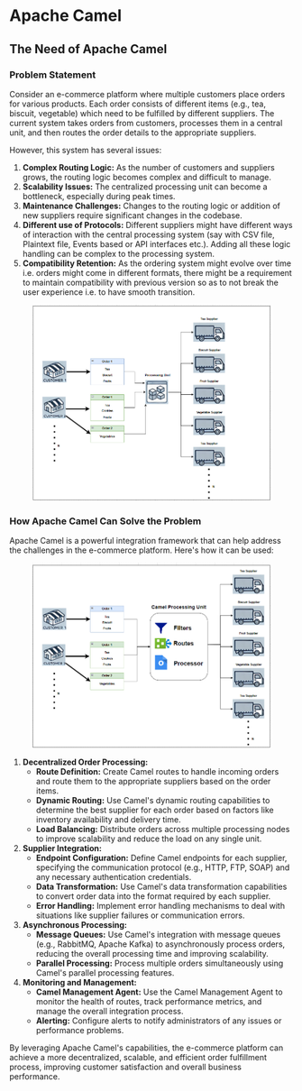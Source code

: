 # Apache Camel

## The Need of Apache Camel

### Problem Statement

Consider an e-commerce platform where multiple customers place orders for various products. Each order consists of different items (e.g., tea, biscuit, vegetable) which need to be fulfilled by different suppliers. The current system takes orders from customers, processes them in a central unit, and then routes the order details to the appropriate suppliers.

However, this system has several issues:

1. **Complex Routing Logic:** As the number of customers and suppliers grows, the routing logic becomes complex and difficult to manage.
2. **Scalability Issues:** The centralized processing unit can become a bottleneck, especially during peak times.
3. **Maintenance Challenges:** Changes to the routing logic or addition of new suppliers require significant changes in the codebase.
4. **Different use of Protocols:** Different suppliers might have different ways of interaction with the central processing system (say with CSV file, Plaintext file, Events based or API interfaces etc.). Adding all these logic handling can be complex to the processing system.
5. **Compatibility Retention:** As the ordering system might evolve over time i.e. orders might come in different formats, there might be a requirement to maintain compatibility with previous version so as to not break the user experience i.e. to have smooth transition.

<figure><img src="../../../.gitbook/assets/image (281).png" alt="" width="563"><figcaption></figcaption></figure>

### How Apache Camel Can Solve the Problem

Apache Camel is a powerful integration framework that can help address the challenges in the e-commerce platform. Here's how it can be used:

<figure><img src="../../../.gitbook/assets/image (282).png" alt="" width="563"><figcaption></figcaption></figure>

1. **Decentralized Order Processing:**
   * **Route Definition:** Create Camel routes to handle incoming orders and route them to the appropriate suppliers based on the order items.
   * **Dynamic Routing:** Use Camel's dynamic routing capabilities to determine the best supplier for each order based on factors like inventory availability and delivery time.
   * **Load Balancing:** Distribute orders across multiple processing nodes to improve scalability and reduce the load on any single unit.
2. **Supplier Integration:**
   * **Endpoint Configuration:** Define Camel endpoints for each supplier, specifying the communication protocol (e.g., HTTP, FTP, SOAP) and any necessary authentication credentials.
   * **Data Transformation:** Use Camel's data transformation capabilities to convert order data into the format required by each supplier.
   * **Error Handling:** Implement error handling mechanisms to deal with situations like supplier failures or communication errors.
3. **Asynchronous Processing:**
   * **Message Queues:** Use Camel's integration with message queues (e.g., RabbitMQ, Apache Kafka) to asynchronously process orders, reducing the overall processing time and improving scalability.
   * **Parallel Processing:** Process multiple orders simultaneously using Camel's parallel processing features.
4. **Monitoring and Management:**
   * **Camel Management Agent:** Use the Camel Management Agent to monitor the health of routes, track performance metrics, and manage the overall integration process.
   * **Alerting:** Configure alerts to notify administrators of any issues or performance problems.

By leveraging Apache Camel's capabilities, the e-commerce platform can achieve a more decentralized, scalable, and efficient order fulfillment process, improving customer satisfaction and overall business performance.





